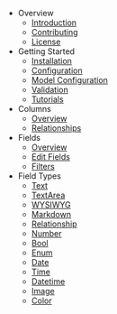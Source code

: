 - Overview
    - [Introduction](/docs/introduction)
    - [Contributing](/docs/contributing)
    - [License](/docs/license)
- Getting Started
    - [Installation](/docs/installation)
    - [Configuration](/docs/configuration)
    - [Model Configuration](/docs/model-configuration)
    - [Validation](/docs/validation)
    - [Tutorials](/docs/tutorials)
- Columns
    - [Overview](/docs/columns)
    - [Relationships](/docs/relationship-columns)
- Fields
    - [Overview](/docs/fields)
    - [Edit Fields](/docs/edit-fields)
    - [Filters](/docs/filters)
- Field Types
    - [Text](/docs/field-type-text)
    - [TextArea](/docs/field-type-textarea)
    - [WYSIWYG](/docs/field-type-wysiwyg)
    - [Markdown](/docs/field-type-markdown)
    - [Relationship](/docs/field-type-relationship)
    - [Number](/docs/field-type-number)
    - [Bool](/docs/field-type-bool)
    - [Enum](/docs/field-type-enum)
    - [Date](/docs/field-type-date)
    - [Time](/docs/field-type-time)
    - [Datetime](/docs/field-type-datetime)
    - [Image](/docs/field-type-image)
    - [Color](/docs/field-type-color)